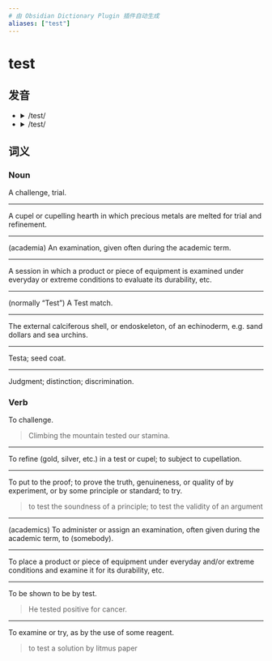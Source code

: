 ```yaml
---
# 由 Obsidian Dictionary Plugin 插件自动生成
aliases: ["test"]
---
```


# test

## 发音

- <details><summary>/test/</summary><audio controls><source src="https://api.dictionaryapi.dev/media/pronunciations/en/test-uk.mp3"></audio></details>
- <details><summary>/test/</summary><audio controls><source src="https://api.dictionaryapi.dev/media/pronunciations/en/test-us.mp3"></audio></details>

## 词义

### Noun

A challenge, trial.

---

A cupel or cupelling hearth in which precious metals are melted for trial and refinement.

---

(academia) An examination, given often during the academic term.

---

A session in which a product or piece of equipment is examined under everyday or extreme conditions to evaluate its durability, etc.

---

(normally “Test”) A Test match.

---

The external calciferous shell, or endoskeleton, of an echinoderm, e.g. sand dollars and sea urchins.

---

Testa; seed coat.

---

Judgment; distinction; discrimination.

### Verb

To challenge.

> Climbing the mountain tested our stamina.

---

To refine (gold, silver, etc.) in a test or cupel; to subject to cupellation.

---

To put to the proof; to prove the truth, genuineness, or quality of by experiment, or by some principle or standard; to try.

> to test the soundness of a principle; to test the validity of an argument

---

(academics) To administer or assign an examination, often given during the academic term, to (somebody).

---

To place a product or piece of equipment under everyday and/or extreme conditions and examine it for its durability, etc.

---

To be shown to be by test.

> He tested positive for cancer.

---

To examine or try, as by the use of some reagent.

> to test a solution by litmus paper


